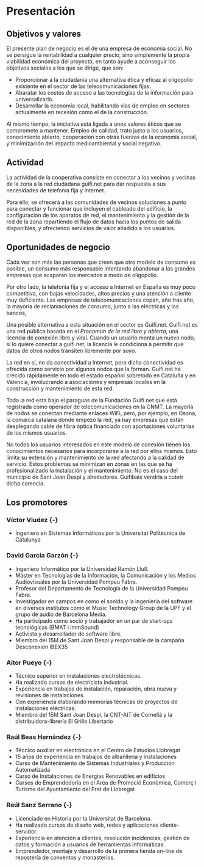 ﻿# Presentación

## Objetivos y valores

El presente plan de negocio es el de una empresa de economía social.
No se persigue la rentabilidad a cualquier precio,
sino simplemente la propia viabilidad económica del proyecto,
en tanto ayude a aconseguir los objetivos sociales a los que se dirige,
que son:

- Proporcionar a la ciudadanía una alternativa ética y eficaz al oligopolio existente en el sector de las telecomunicaciones fijas.
- Abaratar los costes de acceso a las tecnologías de la información para universalizarlo.
- Desarrollar la economía local, habilitando vías de empleo en sectores actualmente en recesión como el de la construcción.

Al mismo tiempo,
la iniciativa está ligada a unos valores éticos
que se compromete a mantener.
Empleo de calidad,
trato justo a los usuarios,
conocimiento abierto,
cooperación con otras fuerzas de la economía social,
y minimización del impacto medioambiental y social negativo.

## Actividad

La actividad de la cooperativa consiste en
conectar a los vecinos y vecinas de la zona a la red ciudadana guifi.net
para dar respuesta a sus necesidades de telefonía fija y Internet.

Para ello, se ofrecerá a las comunidades de vecinos soluciones a punto para conectar y funcionar
que incluyen
el cableado del edificio,
la configuración de los aparatos de red,
el mantenimiento y la gestión de la red de la zona
repartiendo el flujo de datos hacia los puntos de salida disponibles,
y ofreciendo servicios de valor añadido a los usuarios.


## Oportunidades de negocio

Cada vez son más las personas que creen que otro modelo de consumo es posible,
un consumo más responsable
intentando abandonar a las grandes empresas que acaparan los mercados a modo de oligopolio.

Por otro lado, la telefonía fija y el acceso a Internet en España es muy poco competitiva, 
con bajas velocidades, altos precios y una atención a cliente muy deficiente.
Las empresas de telecomunicaciones copan, año tras año,
la mayoría de reclamaciones de consumo,
junto a las eléctricas y los bancos,

Una posible alternativa a esta situación en el sector es Guifi.net.
Guifi.net es una red pública basada en el *Procomún de la red libre y abierta*,
una licencia de conexión libre y viral.
Cuando un usuario monta un nuevo nodo,
si lo quiere conectar a guifi.net,
la licencia le condiciona a permitir que datos de otros nodos transiten libremente por suyo.

La red en sí, no da conectividad a Internet,
pero dicha conectividad es ofrecida como servicio por algunos nodos que la forman.
Guifi.net ha crecido rápidamente en todo el estado español
sobretodo en Cataluña y en Valencia,
involucrando a asociaciones y empresas locales
en la construcción y mantenimiento de esta red.

Toda la red esta bajo el paraguas de la Fundación Guifi.net
que está registrada como operador de telecomunicaciones en la CNMT.
La mayoría de nodos se conectan mediante enlaces WiFi,
pero, por ejemplo,
en Osona, la comarca catalana donde empezó la red,
ya hay empresas que están desplegando cable de fibra óptica
financiado con aportaciones voluntarias de los mismos usuarios.

No todos los usuarios interesados en este modelo de conexión
tienen los conocimientos necesarios para incorporarse a la red por ellos mismos.
Esto limita su extensión y mantenimiento de la red afectando a la calidad de servicio.
Estos problemas se minimizan en zonas
en las que se ha profesionalizado la instalación y el mantenimiento.
No es el caso del municipio de Sant Joan Despí y alrededores.
Guifibaix vendría a cubrir dicha carencia.


## Los promotores

### Víctor Viudez {-}

- Ingeniero en Sistemas Informáticos por la Universitat Politècnica de Catalunya


### David García Garzón {-}

- Ingeniero Informático por la Universidad Ramón Llull.
- Máster en Tecnologías de la Información, la Comunicación y los Medios Audiovisuales por la Universidad Pompeu Fabra.
- Profesor del Departamento de Tecnología de la Universidad Pompeu Fabra.
- Investigador en campos en como el sonido y la ingeniería del software en diversos institutos como el Music Technology Group de la UPF y el grupo de audio de Barcelona Media. 
- Ha participado como socio y trabajador en un par de start-ups tecnológicas (BMAT i immSound)
- Activista y desarrollador de software libre.
- Miembro del 15M de Sant Joan Despí y responsable de la campaña Desconexion IBEX35


### Aitor Pueyo {-}

- Técnico superior en instalaciones electrotécnicas.
- Ha realizado cursos de electricista industrial.
- Experiencia en trabajos de instalación, reparación, obra nueva y revisiones de instalaciones.
- Con experiencia elaborando memorias técnicas de proyectos de instalaciones eléctricas.
- Miembro del 15M Sant Joan Despí, la CNT-AIT de Cornellà y la distribuidora-librería El Grillo Libertario 


### Raúl Beas Hernández {-}

- Técnico auxiliar en electrónica en el Centro de Estudios Llobregat
- 15 años de experiencia en trabajos de albañileria y instalaciones
- Curso de Mantenimiento de Sistemas Industriales y Producción Automatizada
- Curso de Instalaciones de Energías Renovables en edificios
- Cursos de Emprendedoría en el Area de Promoció Econòmica, Comerç i Turisme del Ayuntamiento del Prat de Llobregat


### Raúl Sanz Serrano {-}

- Licenciado en Historia por la Universitat de Barcelona.
- Ha realizado cursos de diseño web, redes y aplicaciones cliente-servidor.
- Experiencia en atención a clientes, resolución incidencias, gestión de datos y formación a usuarios de herramientas informáticas.
- Emprendedor, montaje y desarrollo de la primera tienda on-line de repostería de conventos y monasterios. 


